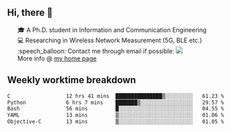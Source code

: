 <h2 > Hi, there 👋 </h3>

<div >
 <ul>
 🎓 A Ph.D. student in Information and Communication Engineering <br>
 💻 Researching in Wireless Network Measurement (5G, BLE etc.)<br>
 :speech_balloon: Contact me through email if possible: <a href="mailto:ethanjia@sjtu.edu.cn"><img src="https://img.shields.io/badge/-ethanjia@sjtu.edu.cn-c14438?style=plastic&logo=Gmail&logoColor=white&link=mailto:mailto:ethanjia@sjtu.edu.cn"></a> <br>
  More info @ <a href="https://haifengjia.github.io">my home page</a>
 </ul>
</div>

<h2 >
Weekly worktime breakdown
</h1>


<!--START_SECTION:waka-->

```txt
C                  12 hrs 41 mins  ███████████████▒░░░░░░░░░   61.23 %
Python             6 hrs 7 mins    ███████▒░░░░░░░░░░░░░░░░░   29.57 %
Bash               56 mins         █░░░░░░░░░░░░░░░░░░░░░░░░   04.55 %
YAML               13 mins         ▒░░░░░░░░░░░░░░░░░░░░░░░░   01.06 %
Objective-C        13 mins         ▒░░░░░░░░░░░░░░░░░░░░░░░░   01.05 %
```

<!--END_SECTION:waka-->


